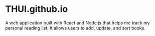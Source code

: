 # THUI.github.io
A web application built with React and Node.js that helps me track my personal reading list. It allows users to add, update, and sort books.
